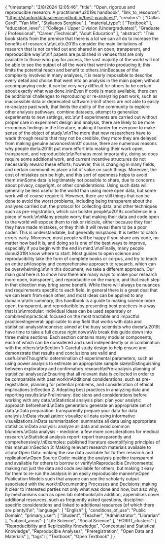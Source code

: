 {
    "timestamp": "2/8/2024 12:05:46",
    "title": "Open, rigorous and reproducible research: A practitioner\u2019s handbook",
    "link_to_resource": "https://stanforddatascience.github.io/best-practices/",
    "creators": [
        "Dallas Card",
        "Yan Min",
        "Stylianos Serghiou"
    ],
    "material_type": [
        "Textbook"
    ],
    "education_level": [
        "College / Upper Division (Undergraduates)",
        "Graduate / Professional",
        "Career /Technical",
        "Adult Education"
    ],
    "abstract": "This book starts from the premise that there is a lot we can all do to increase the benefits of research.\n\nLet\u2019s consider the main limitations of research that is not carried out and shared in an open, transparent, and reproducible way:\n\nIf papers are published in venues that are only available to those who pay for access, the vast majority of the world will not be able to see the output of all the work that went into producing it; this limits the potential reach and benefit to others.\n\nBecause of the complexity involved in many analyses, it is nearly impossible to describe every detail and choice that went into an analysis in the main paper; without accompanying code, it can be very very difficult for others to be certain about exactly what was done.\n\nEven if code is made available, there can be additional challenges to reproducing or re-analyzing past work, such as inaccessible data or deprecated software.\n\nIf others are not able to easily re-analyze past work, that limits the ability of the community to explore other analysis pathways, combine datasets, attempt to generalize experiments to new settings, etc.\n\nIf experiments are carried out without proper care in experiment design and analysis, there are likely to be more erroneous findings in the literature, making it harder for everyone to make sense of the object of study.\n\nThe more that new researchers have to wade through results that may not be credible, they more they are delayed from making genuine advances\n\nOf course, there are numerous reasons why people don\u2019t put more effort into making their work open, transparent, and reproducible:\n\nPerhaps most importantly, doing so does require some additional work, and current incentive structures do not necessarily reward these efforts; however, this is changing in many fields, and certain communities place a lot of value on such things. Moreover, the cost of mistakes can be high, and this sort of openness helps to avoid them.\n\nSome data is legitimately not possible to share, due to concerns about privacy, copyright, or other considerations. Using such data will generally be less useful to the world than using more open data, but some work will of course require it. However, there are still things that can be done to avoid the worst problems, including being transparent about the analyses carried out, the protocol for collecting data, and other techniques such as pre-registration, which can bolster people\u2019s confidence in a piece of work.\n\nMany people worry that making their data and code open to the world will expose them to risk or ridicule, either because they fear they have made mistakes, or they think it will reveal them to be a poor coder. This is understandable, but generally misplaced. It is better to catch errors early. Moreover, most people will be happy if you share any code, no matter how bad it is, and doing so is one of the best ways to improve, especially if you begin with the end in mind.\n\nFinally, many people don\u2019t know where to start. Most guides to open science and reproducibility take the form of complete books or corpus, and try to teach an entire philosophy and comprehensive approach to research, which can be overwhelming.\n\nIn this document, we take a different approach. Our main goal here is to show how there are many ways to make your research more open, transparent, and reproducible on the margin, and that each step in that direction may bring some benefit. While there will always be nuances and requirements specific to each field, in general there is a great deal that we can learn from each other, and most ideas can be applied to any domain.\n\nIn summary, this handbook is a guide to making science more open, transparent, and reproducible by presenting best practices in a way that is:\n\nmodular: individual ideas can be used separately or combined\npractical: focused on the most tractable and impactful practices\ngeneral: applicable to any field that works with data and statistical analysis\nconcise: aimed at the busy scientists who doesn\u2019t have time to take a full course right now\nWe break this guide down into three mains sections. Each section contains many modular components, each of which can be considered and used independently or in combination with the others:\n\nSection 1: Careful study design to help ensure and demonstrate that results and conclusions are valid and useful:\n\nThoughtful determination of experimental parameters, such as using power analysis to estimate an appropriate sample size\nDistinguishing between exploratory and confirmatory research\nPre-analysis planning of statistical analyses\nEnsuring that all relevant data is collected in order to be comparable with past work\nAdditional considerations, such as pre-registration, planning for potential problems, and consideration of ethical implications.\nSection 2: Adopting best practices in analyzing data and reporting results:\n\nPreliminary: decisions and considerations before working with any data.\nStatistical analysis plan: plan your analytic approach beforehand.\nData generation: generate an appropriate set of data.\nData preparation: transparently prepare your data for data analysis.\nData visualization: visualize all data using informative visualizations.\nData summarization: summarize all data using appropriate statistics.\nData analysis: analyze all data and avoid common blunders.\nData analysis - medicine: a few more considerations for medical research.\nStatistical analysis report: report transparently and comprehensively.\nExamples: published literature exemplifying principles of this manual.\nSection 3: Making relevant research materials available to all:\n\nOpen Data: making the raw data available for further research and replication\nOpen Source Code: making the analysis pipeline transparent and available for others to borrow or verify\nReproducible Environments: making not just the data and code available for others, but making it easy for them to re-run the analysis in an easily reproducible manner\nOpen Publication Models such that anyone can see the scholarly output associated with the work\nDocumenting Processes and Decisions: making it clear to interested parties not only what was done and how, but also why, by mechanisms such as open lab notebooks\nIn addition, appendices cover additional resources, such as frequently asked questions, discipline-specific considerations and linked to additional resources (of which there are plenty!)\n",
    "language": [
        "English"
    ],
    "conditions_of_use": "Public Domain",
    "primary_user": [
        "Student",
        "Teacher",
        "Administrator",
        "Librarian"
    ],
    "subject_areas": [
        "Life Science",
        "Social Science"
    ],
    "FORRT_clusters": [
        "Reproducibility and Replicability Knowledge",
        "Conceptual and Statistical Knowledge",
        "Reproducible Analyses",
        "Preregistration",
        "Open Data and Materials"
    ],
    "tags": [
        "Textbook",
        "Open Textbook"
    ]
}